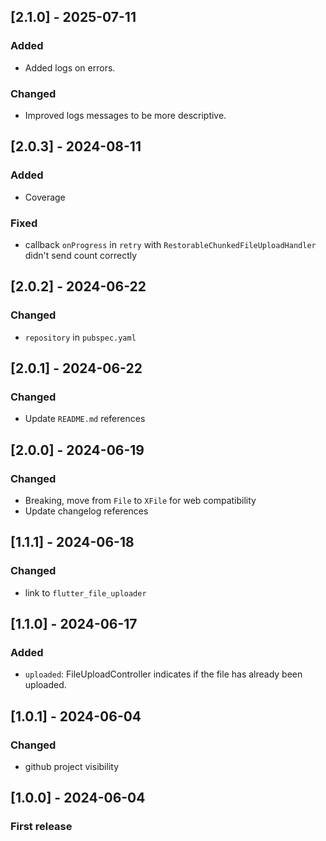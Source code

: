 ## [2.1.0] - 2025-07-11

### Added

- Added logs on errors.

### Changed

- Improved logs messages to be more descriptive.

## [2.0.3] - 2024-08-11

### Added

- Coverage

### Fixed

- callback `onProgress` in `retry` with `RestorableChunkedFileUploadHandler` didn't send count
  correctly

## [2.0.2] - 2024-06-22

### Changed

- `repository` in `pubspec.yaml`

## [2.0.1] - 2024-06-22

### Changed

- Update `README.md` references

## [2.0.0] - 2024-06-19

### Changed

- Breaking, move from `File` to `XFile` for web compatibility
- Update changelog references

## [1.1.1] - 2024-06-18

### Changed

- link to `flutter_file_uploader`

## [1.1.0] - 2024-06-17

### Added

- `uploaded`: FileUploadController indicates if the file has already been uploaded.

## [1.0.1] - 2024-06-04

### Changed

- github project visibility

## [1.0.0] - 2024-06-04

### First release
